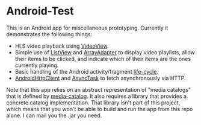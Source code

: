 Android-Test
========

This is an Android app for miscellaneous prototyping.  Currently it demonstrates the following things:

- HLS video playback using [VideoView](http://developer.android.com/reference/android/widget/VideoView.html).
- Simple use of [ListView](http://developer.android.com/reference/android/widget/ListView.html) and [ArrayAdapter](http://developer.android.com/reference/android/widget/ArrayAdapter.html) to display video playlists, allow their items to be clicked, and indicate which of their items are the ones currently playing.
- Basic handling of the Android activity/fragment [life-cycle](http://developer.android.com/training/basics/activity-lifecycle/index.html).
- [AndroidHttpClient](http://developer.android.com/reference/android/net/http/AndroidHttpClient.html) and [AsyncTask](http://developer.android.com/reference/android/os/AsyncTask.html) to fetch asynchronously via HTTP.

Note that this app relies on an abstract representation of "media catalogs" that is defined by [media-catalog](https://github.com/wboyer/media-catalog).  It also requires a library that provides a concrete catalog implementation.  That library isn't part of this project, which means that you won't be able to build and run the app from this repo alone.  I can mail you the .jar you need.


